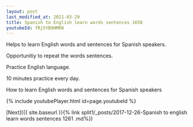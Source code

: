 ```yaml
---
layout: post
last_modified_at: 2021-03-29
title: Spanish to English learn words sentences 1658 
youtubeId: fRj5YB9HMR8
---
```

 
 
Helps to learn English words and sentences for Spanish speakers.

Opportunitiy to repeat the words sentences. 

Practice English language. 
 
10 minutes practice every day. 
 
How to learn English words and sentences for Spanish speakers 
 
{% include youtubePlayer.html id=page.youtubeId %}
 
 
[Next]({{ site.baseurl }}{% link  split1/_posts/2017-12-26-Spanish to english learn words sentences 1261 .md%})
 
